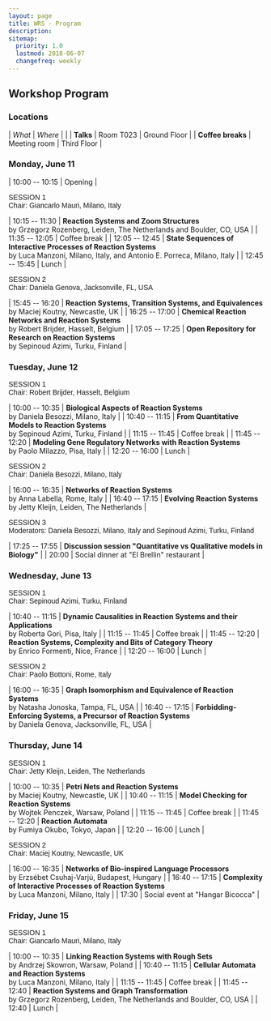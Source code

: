 ```yaml
---
layout: page
title: WRS - Program
description:
sitemap:
  priority: 1.0
  lastmod: 2018-06-07
  changefreq: weekly
---
```


## Workshop Program

### Locations

| <i>What</i>       | <i>Where</i> |              |
| __Talks__         | Room T023    | Ground Floor |
| __Coffee breaks__ | Meeting room | Third Floor  |

### Monday, June 11

| 10:00 -- 10:15 | Opening |
 
<div style="font-family:Source Sans Pro,Helvetica,sans-serif">SESSION 1</div>
<div style="font-family:Helvetica,sans-serif">Chair: Giancarlo Mauri, Milano, Italy</div>

| 10:15 -- 11:30 | __Reaction Systems and Zoom Structures__<br> by Grzegorz Rozenberg, Leiden, The Netherlands and Boulder, CO, USA                           |
| 11:35 -- 12:05 | Coffee break                                                                                                                               |
| 12:05 -- 12:45 | __State Sequences of Interactive Processes of Reaction Systems__<br> by Luca Manzoni, Milano, Italy, and Antonio E. Porreca, Milano, Italy |
| 12:45 -- 15:45 | Lunch                                                                                                                                      |

<div style="font-family:Source Sans Pro,Helvetica,sans-serif">SESSION 2</div>
<div style="font-family:Helvetica,sans-serif">Chair: Daniela Genova, Jacksonville, FL, USA</div>

| 15:45 -- 16:20 | __Reaction Systems, Transition Systems, and Equivalences__<br> by Maciej Koutny, Newcastle, UK |
| 16:25 -- 17:00 | __Chemical Reaction Networks and Reaction Systems__<br> by Robert Brijder, Hasselt, Belgium    |
| 17:05 -- 17:25 | __Open Repository for Research on Reaction Systems__<br> by Sepinoud Azimi, Turku, Finland     |

### Tuesday, June 12

<div style="font-family:Source Sans Pro,Helvetica,sans-serif">SESSION 1</div>
<div style="font-family:Helvetica,sans-serif">Chair: Robert Brijder, Hasselt, Belgium</div>

| 10:00 -- 10:35 | __Biological Aspects of Reaction Systems__<br> by Daniela Besozzi, Milano, Italy              |
| 10:40 -- 11:15 | __From Quantitative Models to Reaction Systems__<br> by Sepinoud Azimi, Turku, Finland        |
| 11:15 -- 11:45 | Coffee break                                                                                  |
| 11:45 -- 12:20 | __Modeling Gene Regulatory Networks with Reaction Systems__<br> by Paolo Milazzo, Pisa, Italy |
| 12:20 -- 16:00 | Lunch                                                                                         |

<div style="font-family:Source Sans Pro,Helvetica,sans-serif">SESSION 2</div>
<div style="font-family:Helvetica,sans-serif">Chair: Daniela Besozzi, Milano, Italy</div>

| 16:00 -- 16:35 | __Networks of Reaction Systems__<br> by Anna Labella, Rome, Italy          |
| 16:40 -- 17:15 | __Evolving Reaction Systems__<br> by Jetty Kleijn, Leiden, The Netherlands |

<div style="font-family:Source Sans Pro,Helvetica,sans-serif">SESSION 3</div>
<div style="font-family:Helvetica,sans-serif">Moderators: Daniela Besozzi, Milano, Italy and Sepinoud Azimi, Turku, Finland</div>

| 17:25 -- 17:55 | __Discussion session "Quantitative vs Qualitative models in Biology"__ |
| 20:00          | Social dinner at "El Brellin" restaurant                               |

### Wednesday, June 13

<div style="font-family:Source Sans Pro,Helvetica,sans-serif">SESSION 1</div>
<div style="font-family:Helvetica,sans-serif">Chair: Sepinoud Azimi, Turku, Finland</div>

| 10:40 -- 11:15 | __Dynamic Causalities in Reaction Systems and their Applications__<br> by Roberta Gori, Pisa, Italy |
| 11:15 -- 11:45 | Coffee break                                                                                        |
| 11:45 -- 12:20 | __Reaction Systems, Complexity and Bits of Category Theory__<br> by Enrico Formenti, Nice, France   |
| 12:20 -- 16:00 | Lunch                                                                                               |

<div style="font-family:Source Sans Pro,Helvetica,sans-serif">SESSION 2</div>
<div style="font-family:Helvetica,sans-serif">Chair:  Paolo  Bottoni, Rome, Italy</div>

| 16:00 -- 16:35 | __Graph Isomorphism and Equivalence of Reaction Systems__<br> by Natasha Jonoska, Tampa, FL, USA               |
| 16:40 -- 17:15 | __Forbidding-Enforcing Systems, a Precursor of Reaction Systems__<br> by Daniela Genova, Jacksonville, FL, USA |

### Thursday, June 14

<div style="font-family:Source Sans Pro,Helvetica,sans-serif">SESSION 1</div>
<div style="font-family:Helvetica,sans-serif">Chair: Jetty Kleijn, Leiden, The Netherlands</div>

| 10:00 -- 10:35 | __Petri Nets and Reaction Systems__<br> by Maciej Koutny, Newcastle, UK       |
| 10:40 -- 11:15 | __Model Checking for Reaction Systems__<br> by Wojtek Penczek, Warsaw, Poland |
| 11:15 -- 11:45 | Coffee break                                                                  |
| 11:45 -- 12:20 | __Reaction Automata__<br> by Fumiya Okubo, Tokyo, Japan                       |
| 12:20 -- 16:00 | Lunch                                                                         |

<div style="font-family:Source Sans Pro,Helvetica,sans-serif">SESSION 2</div>
<div style="font-family:Helvetica,sans-serif">Chair:  Maciej Koutny, Newcastle, UK</div>

| 16:00 -- 16:35 | __Networks of Bio-inspired Language Processors__<br> by Erzsébet Csuhaj-Varjú, Budapest, Hungary |
| 16:40 -- 17:15 | __Complexity of Interactive Processes of Reaction Systems__ <br> by Luca Manzoni, Milano, Italy  |
| 17:30          | Social event at "Hangar Bicocca"                                                                 |

### Friday, June 15

<div style="font-family:Source Sans Pro,Helvetica,sans-serif">SESSION 1</div>
<div style="font-family:Helvetica,sans-serif">Chair:  Giancarlo Mauri, Milano, Italy</div>

| 10:00 -- 10:35 | __Linking Reaction Systems with Rough Sets__<br> by Andrzej Skowron, Warsaw, Poland                                   |
| 10:40 -- 11:15 | __Cellular Automata and Reaction Systems__<br> by Luca Manzoni, Milano, Italy                                         |
| 11:15 -- 11:45 | Coffee break                                                                                                          |
| 11:45 -- 12:40 | __Reaction Systems and Graph Transformation__<br> by Grzegorz Rozenberg, Leiden, The Netherlands and Boulder, CO, USA |
| 12:40          | Lunch                                                                                                                 |
